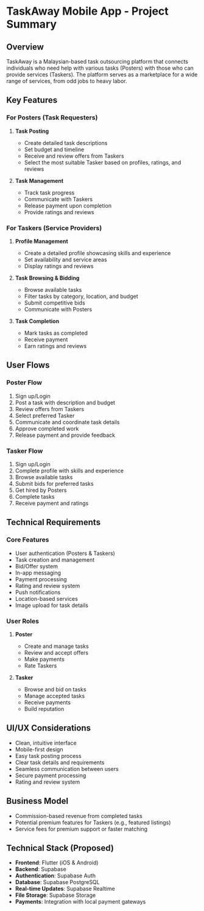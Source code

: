 # TaskAway Mobile App - Project Summary

## Overview
TaskAway is a Malaysian-based task outsourcing platform that connects individuals who need help with various tasks (Posters) with those who can provide services (Taskers). The platform serves as a marketplace for a wide range of services, from odd jobs to heavy labor.

## Key Features

### For Posters (Task Requesters)
1. **Task Posting**
   - Create detailed task descriptions
   - Set budget and timeline
   - Receive and review offers from Taskers
   - Select the most suitable Tasker based on profiles, ratings, and reviews

2. **Task Management**
   - Track task progress
   - Communicate with Taskers
   - Release payment upon completion
   - Provide ratings and reviews

### For Taskers (Service Providers)
1. **Profile Management**
   - Create a detailed profile showcasing skills and experience
   - Set availability and service areas
   - Display ratings and reviews

2. **Task Browsing & Bidding**
   - Browse available tasks
   - Filter tasks by category, location, and budget
   - Submit competitive bids
   - Communicate with Posters

3. **Task Completion**
   - Mark tasks as completed
   - Receive payment
   - Earn ratings and reviews

## User Flows

### Poster Flow
1. Sign up/Login
2. Post a task with description and budget
3. Review offers from Taskers
4. Select preferred Tasker
5. Communicate and coordinate task details
6. Approve completed work
7. Release payment and provide feedback

### Tasker Flow
1. Sign up/Login
2. Complete profile with skills and experience
3. Browse available tasks
4. Submit bids for preferred tasks
5. Get hired by Posters
6. Complete tasks
7. Receive payment and ratings

## Technical Requirements

### Core Features
- User authentication (Posters & Taskers)
- Task creation and management
- Bid/Offer system
- In-app messaging
- Payment processing
- Rating and review system
- Push notifications
- Location-based services
- Image upload for task details

### User Roles
1. **Poster**
   - Create and manage tasks
   - Review and accept offers
   - Make payments
   - Rate Taskers

2. **Tasker**
   - Browse and bid on tasks
   - Manage accepted tasks
   - Receive payments
   - Build reputation

## UI/UX Considerations
- Clean, intuitive interface
- Mobile-first design
- Easy task posting process
- Clear task details and requirements
- Seamless communication between users
- Secure payment processing
- Rating and review system

## Business Model
- Commission-based revenue from completed tasks
- Potential premium features for Taskers (e.g., featured listings)
- Service fees for premium support or faster matching

## Technical Stack (Proposed)
- **Frontend**: Flutter (iOS & Android)
- **Backend**: Supabase
- **Authentication**: Supabase Auth
- **Database**: Supabase PostgreSQL
- **Real-time Updates**: Supabase Realtime
- **File Storage**: Supabase Storage
- **Payments**: Integration with local payment gateways
